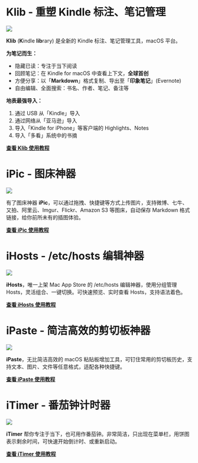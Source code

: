 # Klib - 重塑 Kindle 标注、笔记管理

[![](https://ohpsctde4.qnssl.com/f7zmr.png)](https://itunes.apple.com/cn/app/id1196268448?ls=1&mt=12&at=1000lv4R&ct=klib_home)

**Klib** (**K**indle **lib**rary) 是全新的 Kindle 标注、笔记管理工具，macOS 平台。

**为笔记而生：**

- 隐藏已读：专注于当下阅读
- 回顾笔记：在 Kindle for macOS 中查看上下文，**全球首创**
- 方便分享：以「**Markdown**」格式复制、导出至「**印象笔记**」(Evernote)
- 自由编辑、全面搜索：书名、作者、笔记、备注等

**地表最强导入：**

1. 通过 USB 从「Kindle」导入
2. 通过网络从「亚马逊」导入
3. 导入「Kindle for iPhone」等客户端的 Highlights、Notes
4. 导入「多看」系统中的书摘

**[查看 Klib 使用教程](https://toolinbox.net/Klib/)**


# iPic - 图床神器

[![](https://ohpsctde4.qnssl.com/rhpw8.png)](https://itunes.apple.com/cn/app/id1101244278?ls=1&mt=12&at=1000lv4R&ct=iPic_home)

有了图床神器 **iPic**，可以通过拖拽、快捷键等方式上传图片，支持微博、七牛、又拍、阿里云、Imgur、Flickr、Amazon S3 等图床，自动保存 Markdown 格式链接，给你前所未有的插图体验。

**[查看 iPic 使用教程](https://toolinbox.net/iPic/)**


# iHosts - /etc/hosts 编辑神器

[![](https://ohpsctde4.qnssl.com/6irfn.png)](https://itunes.apple.com/cn/app/id1102004240?ls=1&mt=12&at=1000lv4R&ct=iHosts_home)

**iHosts**，唯一上架 Mac App Store 的 /etc/hosts 编辑神器，使用分组管理 Hosts，灵活组合、一键切换。可快速预览、实时查看 Hosts，支持语法着色。

**[查看 iHosts 使用教程](https://toolinbox.net/iHosts/)**


# iPaste - 简洁高效的剪切板神器

[![](https://ohpsctde4.qnssl.com/fjwae.png)](https://itunes.apple.com/cn/app/id1056935452?ls=1&mt=12&at=1000lv4R&ct=iPaste_home)

**iPaste**，无比简洁高效的 macOS 粘贴板增加工具，可钉住常用的剪切板历史，支持文本、图片、文件等任意格式，适配各种快捷键。

**[查看 iPaste 使用教程](https://toolinbox.net/iPaste/)**


# iTimer - 番茄钟计时器

[![](https://ohpsctde4.qnssl.com/5inpl.png)](https://itunes.apple.com/cn/app/id1062139745?ls=1&mt=12&at=1000lv4R&ct=iTimer_home)

**iTimer** 帮你专注于当下，也可用作番茄钟。非常简洁，只出现在菜单栏，用饼图表示剩余时间，可快速开始倒计时、或重新启动。

**[查看 iTimer 使用教程](https://toolinbox.net/iTimer/)**












